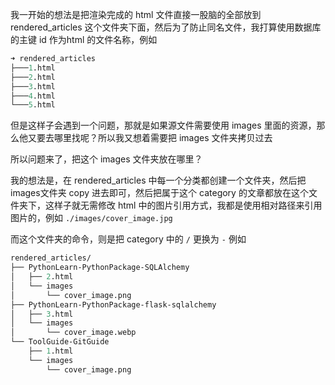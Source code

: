 我一开始的想法是把渲染完成的 html 文件直接一股脑的全部放到 rendered_articles 这个文件夹下面，然后为了防止同名文件，我打算使用数据库的主键 id 作为html 的文件名称，例如

```perl
➜ rendered_articles
├───1.html
├───2.html
├───3.html
├───4.html
└───5.html
```

但是这样子会遇到一个问题，那就是如果源文件需要使用 images 里面的资源，那么他又要去哪里找呢？所以我又想着需要把 images 文件夹拷贝过去

所以问题来了，把这个 images 文件夹放在哪里？

我的想法是，在 rendered_articles 中每一个分类都创建一个文件夹，然后把images文件夹 copy 进去即可，然后把属于这个 category 的文章都放在这个文件夹下，这样子就无需修改 html 中的图片引用方式，我都是使用相对路径来引用图片的，例如 `./images/cover_image.jpg`

而这个文件夹的命令，则是把 category 中的 `/` 更换为 `-` 例如

```perl
rendered_articles/
├── PythonLearn-PythonPackage-SQLAlchemy
│   ├── 2.html
│   └── images
│       └── cover_image.png
├── PythonLearn-PythonPackage-flask-sqlalchemy
│   ├── 3.html
│   └── images
│       └── cover_image.webp
└── ToolGuide-GitGuide
    ├── 1.html
    └── images
        └── cover_image.png
```




